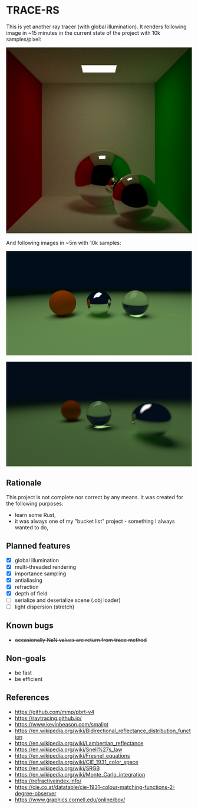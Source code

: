 # TRACE-RS
This is yet another ray tracer (with global illumination).
It renders following image in ~15 minutes in the current state of the project with 10k samples/pixel:

![cornell box](docs/cornell_10k.png)

And following images in ~5m with 10k samples:

![showcase](docs/showcase_10k.png)

![dof](docs/dof_10k.png)


## Rationale
This project is not complete nor correct by any means. It was created for the following purposes:
* learn some Rust,
* it was always one of my "bucket list" project - something I always wanted to do,

## Planned features
* [x] global illumination
* [x] multi-threaded rendering
* [x] importance sampling
* [x] antialiasing
* [x] refraction
* [x] depth of field
* [ ] serialize and deserialize scene (.obj loader)
* [ ] light dispersion (stretch)

## Known bugs
* ~~occasionally NaN values are return from trace method~~

## Non-goals
* be fast
* be efficient

## References
* https://github.com/mmp/pbrt-v4
* https://raytracing.github.io/
* https://www.kevinbeason.com/smallpt
* https://en.wikipedia.org/wiki/Bidirectional_reflectance_distribution_function
* https://en.wikipedia.org/wiki/Lambertian_reflectance
* https://en.wikipedia.org/wiki/Snell%27s_law
* https://en.wikipedia.org/wiki/Fresnel_equations
* https://en.wikipedia.org/wiki/CIE_1931_color_space
* https://en.wikipedia.org/wiki/SRGB
* https://en.wikipedia.org/wiki/Monte_Carlo_integration
* https://refractiveindex.info/
* https://cie.co.at/datatable/cie-1931-colour-matching-functions-2-degree-observer
* https://www.graphics.cornell.edu/online/box/
